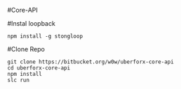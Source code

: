 #Core-API

#Instal loopback
```
npm install -g stongloop
```

#Clone Repo

```
git clone https://bitbucket.org/w0w/uberforx-core-api
cd uberforx-core-api
npm install
slc run
```
